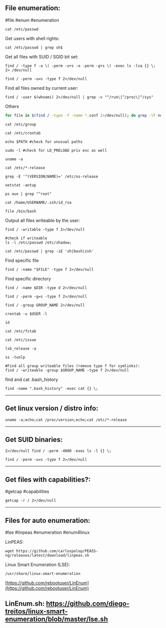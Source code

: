File enumeration:
---
#file #enum #enumeration 

```shell
cat /etc/passwd
```

Get users with shell rights:
```shell
cat /etc/passwd | grep sh$
```

Get all files with SUID / SGID bit set:

```shell
find / -type f -a \( -perm -u+s -o -perm -g+s \) -exec ls -lsa {} \; 2> /dev/null
```

```shell
find / -perm -u=s -type f 2>/dev/null
```

Find all files owned by current user:

```shell
find / -user $(whoami) 2>/dev/null | grep -v "^/run\|^/proc\|^/sys"
```

Others

```bash
for file in $(find / -type -f -name *.conf 2>/dev/null); do grep -lF nopass $file;done
```

```shell
cat /etc/group
```

```shell
cat /etc/crontab
```

```shell
echo $PATH #check for unusual paths
```

```shell
sudo -l #check for LD_PRELOAD priv esc as well
```

```shell
uname -a
```

```shell
cat /etc/*-release
```

```shell
grep -E '^(VERSION|NAME)=' /etc/os-release
```

```shell
netstat -antup
```

```shell
ps aux | grep "^root"
```

```shell
cat /home/USERNAME/.ssh/id_rsa
```

```shell
file /bin/bash
```

Output all files writeable by the user:
```shell
find / -writable -type f 2>/dev/null
```

```shell
#check if writeable
ls -l /etc/passwd /etc/shadow;
```

```shell
cat /etc/passwd | grep -iE 'sh|bash|zsh'
```

Find specific file
```shell
find / -name "$FILE" -type f 2>/dev/null
```

Find specific directory
```shell
find / -name $DIR -type d 2>/dev/null
```

```shell
find / -perm -g=s -type f 2>/dev/null
```

```shell
find / -group GROUP_NAME 2>/dev/null
```

```shell
crontab -u $USER -l
```

```shell
id
```

```shell
cat /etc/fstab
```

```shell
cat /etc/issue
```

```shell
lsb_release -a
```

```shell
ss -tunlp
```

```shell
#Find all group writeable files (remove type f for symlinks): 
find / -writeable -group $GROUP_NAME -type f 2>/dev/null
```

find and cat .bash_history
```shell
find -name ".bash_history" -exec cat {} \;
```
---
Get linux version / distro info:
---
```shell
uname -a;echo;cat /proc/version;echo;cat /etc/*-release
```
---
Get SUID binaries:
---
```shell
2>/dev/null find / -perm -4000 -exec ls -l {} \;
```

```shell
find / -perm -u=s -type f 2>/dev/null
```
---
Get files with capabilities?:
---
#getcap #capabilities

```shell
getcap -r / 2>/dev/null
```
---

Files for auto enumeration:
---
#lse #linpeas #enumeration #enum4linux 

LinPEAS:
```shell
wget https://github.com/carlospolop/PEASS-ng/releases/latest/download/linpeas.sh
```

Linux Smart Enumeration (LSE):
```
/usr/share/linux-smart-enumeration
```
[https://github.com/rebootuser/LinEnum](https://github.com/rebootuser/LinEnum)

LinEnum.sh:
https://github.com/diego-treitos/linux-smart-enumeration/blob/master/lse.sh
---
